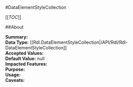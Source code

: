 #DataElementStyleCollection

[[_TOC_]]

##About

**Summary:**   
**Data Type:** [[Rdl.DataElementStyleCollection|/API/Rdl/Rdl-DataElementStyleCollection]]  
**Accepted Values:**   
**Default Value:** null  
**Impacted Features:**   
**Purpose:**   
**Usage:**   
**Caveats:**   

